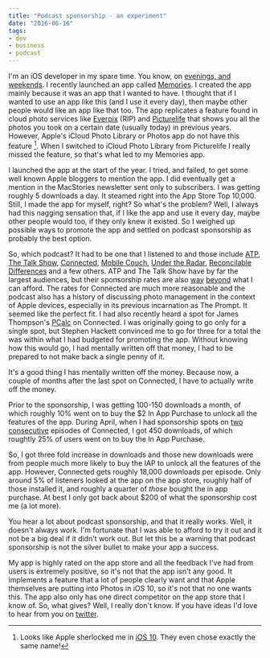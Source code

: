 ```yaml
---
title: "Podcast sponsorship - an experiment"
date: "2016-06-16"
tags:
- dev
- business
- podcast
---
```


I'm an iOS developer in my spare time. You know, on [evenings, and weekends](http://www.theonion.com/blogpost/find-the-thing-youre-most-passionate-about-then-do-31742). I recently launched an app called [Memories](http://memories.land). I created the app mainly because it was an app that I wanted to have. I thought that if I wanted to use an app like this (and I use it every day), then maybe other people would like an app like that too. The app replicates a feature found in cloud photo services like [Everpix](http://everpix.com) (RIP) and [Picturelife](http://picturelife.com) that shows you all the photos you took on a certain date (usually today) in previous years. However, Apple's iCloud Photo Library or Photos app do not have this feature [^sherlocked]. When I switched to iCloud Photo Library from Picturelife I really missed the feature, so that's what led to my Memories app.

I launched the app at the start of the year. I tried, and failed, to get some well known Apple bloggers to mention the app. I did eventually get a mention in the MacStories newsletter sent only to subscribers. I was getting roughly 5 downloads a day. It steamed right into the App Store Top 10,000. Still, I made the app for myself, right? So what's the problem? Well, I always had this nagging sensation that, if I like the app and use it every day, maybe other people would too, if they only knew it existed. So I weighed up possible ways to promote the app and settled on podcast sponsorship as probably the best option.

So, which podcast? It had to be one that I listened to and those include [ATP](http://atp.fm), [The Talk Show](http://daringfireball.net/thetalkshow/), [Connected](https://relay.fm/connected), [Mobile Couch](http://mobilecouch.co), [Under the Radar](https://www.relay.fm/radar), [Reconcilable Differences](https://www.relay.fm/rd) and a few others. ATP and The Talk Show have by far the largest audiences, but their sponsorship rates are also [way](http://atp.fm/sponsor/) [beyond](http://daringfireball.net/feeds/sponsors/) what I can afford. The rates for Connected are much more reasonable and the podcast also has a history of discussing photo management in the context of Apple devices, especially in its previous incarnation as The Prompt. It seemed like the perfect fit. I had also recently heard a spot for James Thompson's [PCalc](http://www.pcalc.com/iphone/index.html) on Connected. I was originally going to go only for a single spot, but Stephen Hackett convinced me to go for three for a total the was within what I had budgeted for promoting the app. Without knowing how this would go, I had mentally written off that money, I had to be prepared to not make back a single penny of it.

It's a good thing I has mentally written off the money. Because now, a couple of months after the last spot on Connected, I have to actually write off the money. 

Prior to the sponsorship, I was getting 100-150 downloads a month, of which roughly 10% went on to buy the $2 In App Purchase to unlock all the features of the app. During April, when I had sponsorship spots on [two](https://www.relay.fm/connected/86) [consecutive](https://www.relay.fm/connected/87) episodes of Connected, I got 450 downloads, of which roughtly 25% of users went on to buy the In App Purchase.

So, I got three fold increase in downloads and those new downloads were from people much more likely to buy the IAP to unlock all the features of the app. However, Connected gets roughly 18,000 downloads per episode. Only around 5% of listeners looked at the app on the app store, roughly half of those installed it, and roughly a quarter of *those* bought the in app purchase. At best I only got back about $200 of what the sponsorship cost me (a lot more).

You hear a lot about podcast sponsorship, and that it really works. Well, it doesn't always work. I'm fortunate that I was able to afford to try it out and it not be a big deal if it didn't work out. But let this be a warning that podcast sponsorship is not the silver bullet to make your app a success. 

My app is highly rated on the app store and all the feedback I've had from users is extremely positive, so it's not that the app isn't any good. It implements a feature that a lot of people clearly want and that Apple themselves are putting into Photos in iOS 10, so it's not that no one wants this. The app also only has one direct competitor on the app store that I know of. So, what gives? Well, I really don't know. If you have ideas I'd love to hear from you on [twitter](https://twitter.com/mluisbrown).


[^sherlocked]: Looks like Apple sherlocked me in [iOS 10](http://www.apple.com/ios/ios10-preview/). They even chose exactly the same name!